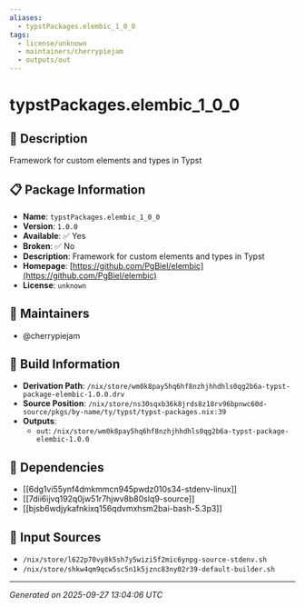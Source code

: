 ```yaml
---
aliases:
  - typstPackages.elembic_1_0_0
tags:
  - license/unknown
  - maintainers/cherrypiejam
  - outputs/out
---
```


# typstPackages.elembic_1_0_0

## 📝 Description

Framework for custom elements and types in Typst

## 📋 Package Information

- **Name**: `typstPackages.elembic_1_0_0`
- **Version**: `1.0.0`
- **Available**: ✅ Yes
- **Broken**: ✅ No
- **Description**: Framework for custom elements and types in Typst
- **Homepage**: [https://github.com/PgBiel/elembic](https://github.com/PgBiel/elembic)
- **License**: `unknown`
## 👥 Maintainers

- @cherrypiejam


## 🔧 Build Information

- **Derivation Path**: `/nix/store/wm0k8pay5hq6hf8nzhjhhdhls0qg2b6a-typst-package-elembic-1.0.0.drv`
- **Source Position**: `/nix/store/ns30sqxb36k8jrds8z18rv96bpnwc60d-source/pkgs/by-name/ty/typst/typst-packages.nix:39`
- **Outputs**:
  - `out`:  `/nix/store/wm0k8pay5hq6hf8nzhjhhdhls0qg2b6a-typst-package-elembic-1.0.0`

## 🔗 Dependencies

- [[6dg1vi55ynf4dmkmmcn945pwdz010s34-stdenv-linux]]
- [[7dii6ijvq192q0jw51r7hjwv8b80slq9-source]]
- [[bjsb6wdjykafnkixq156qdvmxhsm2bai-bash-5.3p3]]

## 📁 Input Sources

- `/nix/store/l622p70vy8k5sh7y5wizi5f2mic6ynpg-source-stdenv.sh`
- `/nix/store/shkw4qm9qcw5sc5n1k5jznc83ny02r39-default-builder.sh`

---
*Generated on 2025-09-27 13:04:06 UTC*
